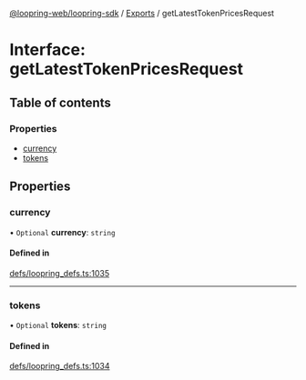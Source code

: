 [@loopring-web/loopring-sdk](../README.md) / [Exports](../modules.md) / getLatestTokenPricesRequest

# Interface: getLatestTokenPricesRequest

## Table of contents

### Properties

- [currency](getLatestTokenPricesRequest.md#currency)
- [tokens](getLatestTokenPricesRequest.md#tokens)

## Properties

### currency

• `Optional` **currency**: `string`

#### Defined in

[defs/loopring_defs.ts:1035](https://github.com/Loopring/loopring_sdk/blob/f560ad6/src/defs/loopring_defs.ts#L1035)

___

### tokens

• `Optional` **tokens**: `string`

#### Defined in

[defs/loopring_defs.ts:1034](https://github.com/Loopring/loopring_sdk/blob/f560ad6/src/defs/loopring_defs.ts#L1034)
